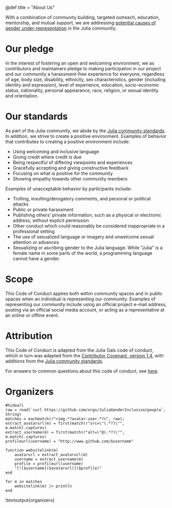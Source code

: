 @def title = "About Us"

With a combination of community building, targeted
outreach, education, mentorship, and mutual support, we are addressing
[potential causes of gender under-representation](https://cs.stanford.edu/people/eroberts/cs201/projects/women-in-cs/main.html) in the Julia community. 

# Our pledge
In the interest of fostering an open and welcoming environment, we as contributors and maintainers pledge to making participation in our project and our community a harassment-free experience for everyone, regardless of age, body size, disability, ethnicity, sex characteristics, gender (including identity and expression), level of experience, education, socio-economic status, nationality, personal appearance, race, religion, or sexual identity and orientation.

# Our standards
As part of the Julia community, we abide by the [Julia community standards](https://julialang.org/community/standards/). In addition, we strive to create a positive environment. Examples of behavior that contributes to creating a positive environment include:
- Using welcoming and inclusive language
- Giving credit where credit is due
- Being respectful of differing viewpoints and experiences
- Gracefully accepting and giving constructive feedback
- Focusing on what is positive for the community
- Showing empathy towards other community members

Examples of unacceptable behavior by participants include:
- Trolling, insulting/derogatory comments, and personal or political attacks
- Public or private harassment
- Publishing others’ private information, such as a physical or electronic address, without explicit permission
- Other conduct which could reasonably be considered inappropriate in a professional setting
- The use of sexualized language or imagery and unwelcome sexual attention or advances
- Sexualizing or ascribing gender to the Julia language. While "Julia" is a female name in some parts of the world, a programming language cannot have a gender.

# Scope
This Code of Conduct applies both within community spaces and in public spaces when an individual is representing our community. Examples of representing our community include using an official project e-mail address, posting via an official social media account, or acting as a representative at an online or offline event. 

# Attribution
This Code of Conduct is adapted from the Julia Gals code of conduct, which in turn was adapted from the [Contributor Covenant, version 1.4](https://www.contributor-covenant.org/version/1/4/code-of-conduct.html), with additions from the [Julia community standards](https://julialang.org/community/standards/).

For answers to common questions about this code of conduct, see [here](https://www.contributor-covenant.org/faq).

# Organizers

```julia:organizers
#hideall
raw = read(`curl https://github.com/orgs/JuliaGenderInclusive/people`, String)
matches = eachmatch(r"<img.*?avatar-user.*?>", raw);
extract_avatarurl(m) = first(match(r"src=\"(.*?)\"", m.match).captures)
extract_username(m) = first(match(r"alt=\"@(.*?)\"", m.match).captures)
profileurl(username) = "http://www.github.com/$username"

function websitelink(m)
	avatarurl = extract_avatarurl(m)
	username = extract_username(m)
	profile = profileurl(username)
	"[![$username]($avatarurl)]($profile)"
end

for m in matches
	websitelink(m) |> println
end
```

\textoutput{organizers}
